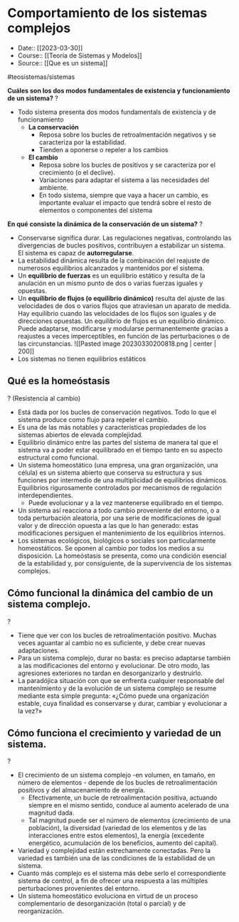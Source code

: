 # Comportamiento de los sistemas complejos

- Date:: [[2023-03-30]]
- Course:: [[Teoría de Sistemas y Modelos]]
- Source:: [[Que es un sistema]]

#teosistemas/sistemas 

**Cuáles son los dos modos fundamentales de existencia y funcionamiento de un sistema?**
?
- Todo sistema presenta dos modos fundamentals de existencia y de funcionamiento
	- **La conservación**
		- Reposa sobre los bucles de retroalmentación negativos y se caracteriza por la estabilidad.
		- Tienden a oponerse o repeler a los cambios
	- **El cambio**
		- Reposa sobre los bucles de positivos y se caracteriza por el crecimiento (o el declive).
		- Variaciones para adaptar el sistema a las necesidades del ambiente.
		- En todo sistema, siempre que vaya a hacer un cambio, es importante evaluar el impacto que tendrá sobre el resto de elementos o componentes del sistema
<!--SR:!2023-05-08,2,248-->


**En qué consiste la dinámica de la conservación de un sistema?**
?
- Conservarse significa durar. Las regulaciones negativas, controlando las divergencias de bucles positivos, contribuyen a estabilizar un sistema. El sistema es capaz de **autorregularse**.
- La estabilidad dinámica resulta de la combinación del reajuste de numerosos equilibrios alcanzados y mantenidos por el sistema.
- Un **equilibrio de fuerzas** es un equilibrio estático y resulta de la  anulación en un mismo punto de dos o varias fuerzas iguales y opuestas.  
- Un **equilibrio de flujos (o equilibrio dinámico)** resulta del ajuste de las velocidades de   dos o varios flujos que atraviesan un aparato de medida. Hay equilibrio cuando las velocidades de los flujos son iguales y de direcciones opuestas. Un equilibrio de flujos es un equilibrio dinámico. Puede adaptarse, modificarse y modularse permanentemente gracias a reajustes a veces imperceptibles, en función de las perturbaciones o de las circunstancias.
	 ![[Pasted image 20230330200818.png | center | 200]]
- Los sistemas no tienen equilibrios estáticos
<!--SR:!2023-05-08,2,248-->

## Qué es la homeóstasis
?
(Resistencia al cambio)
- Está dada por los bucles de conservación negativos. Todo lo que el sistema produce como flujo para repeler el cambio.
- Es una de las más notables y características propiedades de los sistemas abiertos de   elevada complejidad. 
- Equilibrio dinámico entre las partes del sistema de manera tal que el sistema va a poder estar equilibrado en el tiempo tanto en su aspecto estructural como funcional.
- Un sistema homeostático (una empresa, una gran organización, una célula) es un sistema abierto que conserva su estructura y sus funciones por intermedio de una multiplicidad de equilibrios dinámicos. Equilibrios rigurosamente controlados por mecanismos de regulación interdependientes.
	- Puede evolucionar y a la vez mantenerse equilibrado en el tiempo.  
- Un sistema así reacciona a todo cambio proveniente del entorno, o a toda perturbación aleatoria, por una serie de modificaciones de igual valor y de dirección opuesta a las que lo han generado: estas modificaciones persiguen el mantenimiento de los equilibrios internos.  
- Los sistemas ecológicos, biológicos o sociales son particularmente homeostáticos. Se oponen al cambio por todos los medios a su disposición. La homeóstasis se presenta, como una condición esencial de la estabilidad y, por consiguiente, de la supervivencia de los  sistemas complejos.
<!--SR:!2023-05-07,1,230-->


## Cómo funcional la dinámica del cambio de un sistema complejo.
?
- Tiene que ver con los bucles de retroalimentación positivo. Muchas veces aguantar al cambio no es suficiente, y debe crear nuevas adaptaciones.
- Para un sistema complejo, durar no basta: es preciso adaptarse también a las modificaciones del entorno y evolucionar. De otro modo, las agresiones exteriores no tardan en desorganizarlo y destruirlo.  
- La paradójica situación con que se enfrenta cualquier responsable del  mantenimiento y de la evolución de un sistema complejo se resume mediante esta simple pregunta: «¿Cómo puede una organización estable, cuya finalidad es conservarse y durar, cambiar y evolucionar a la vez?»
<!--SR:!2023-05-08,2,248-->


## Cómo funciona el crecimiento y variedad de un sistema.
?
- El crecimiento de un sistema complejo -en volumen, en tamaño, en número de  elementos - depende de los bucles de retroalimentación positivos y del almacenamiento de energía. 
	- Efectivamente, un bucle de retroalimentación positiva, actuando siempre en el mismo sentido, conduce al aumento acelerado de una magnitud dada.  
	- Tal magnitud puede ser el número de elementos (crecimiento de una población), la  diversidad (variedad de los elementos y de las interacciones entre estos elementos), la energía (excedente energético, acumulación de los beneficios, aumento del capital).  
- Variedad y complejidad están estrechamente conectadas. Pero la variedad es también una de las condiciones de la estabilidad de un sistema.
- Cuanto más complejo es el sistema más debe serlo el correspondiente sistema de  control, a fin de ofrecer una respuesta a las múltiples perturbaciones provenientes del  entorno.  
- Un sistema homeostático evoluciona en virtud de un proceso complementario de  desorganización (total o parcial) y de reorganización.
<!--SR:!2023-05-08,2,248-->

